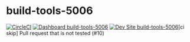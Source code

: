 # build-tools-5006

[![CircleCI](https://circleci.com/gh/pantheon-ci-bot/build-tools-5006.svg?style=shield)](https://circleci.com/gh/pantheon-ci-bot/build-tools-5006)
[![Dashboard build-tools-5006](https://img.shields.io/badge/dashboard-build_tools_5006-yellow.svg)](https://dashboard.pantheon.io/sites/914a73df-3dfa-4033-ad6e-4216f25a9908#dev/code)
[![Dev Site build-tools-5006](https://img.shields.io/badge/site-build_tools_5006-blue.svg)](http://dev-build-tools-5006.pantheonsite.io/)[ci skip] Pull request that is not tested (#10)
